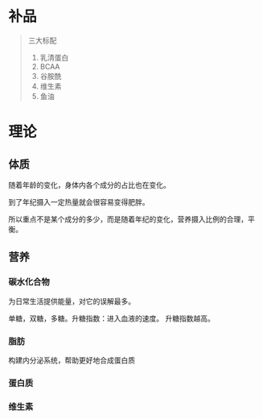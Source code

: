 # 补品
> 三大标配
> 1. 乳清蛋白
> 2. BCAA
> 3. 谷胺酰
> 4. 维生素
> 5. 鱼油


# 理论
## 体质
随着年龄的变化，身体内各个成分的占比也在变化。

到了年纪摄入一定热量就会很容易变得肥胖。

所以重点不是某个成分的多少，而是随着年纪的变化，营养摄入比例的合理，平衡。
## 营养
### 碳水化合物
为日常生活提供能量，对它的误解最多。

单糖，双糖，多糖。升糖指数：进入血液的速度。
升糖指数越高。
### 脂肪
构建内分泌系统，帮助更好地合成蛋白质
### 蛋白质
### 维生素